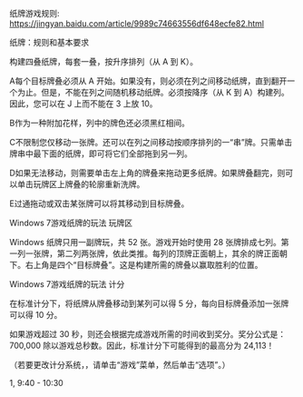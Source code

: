纸牌游戏规则: https://jingyan.baidu.com/article/9989c74663556df648ecfe82.html

纸牌：规则和基本要求

构建四叠纸牌，每套一叠，按升序排列（从 A 到 K）。

A每个目标牌叠必须从 A 开始。如果没有，则必须在列之间移动纸牌，直到翻开一个为止。但是，不能在列之间随机移动纸牌。必须按降序（从 K 到 A）构建列。因此，您可以在 J 上而不能在 3 上放 10。

B作为一种附加花样，列中的牌色还必须黑红相间。

C不限制您仅移动一张牌。还可以在列之间移动按顺序排列的一“串”牌。只需单击牌串中最下面的纸牌，即可将它们全部拖到另一列。

D如果无法移动，则需要单击左上角的牌叠来拖动更多纸牌。如果牌叠翻完，则可以单击玩牌区上牌叠的轮廓重新洗牌。

E过通拖动或双击某张牌可以将其移动到目标牌叠。

Windows 7游戏纸牌的玩法
玩牌区

Windows 纸牌只用一副牌玩，共 52 张。游戏开始时使用 28 张牌排成七列。第一列一张牌，第二列两张牌，依此类推。每列的顶牌正面朝上，其余的牌正面朝下。右上角是四个“目标牌叠”。这是构建所需的牌叠以赢取胜利的位置。


Windows 7游戏纸牌的玩法
计分

在标准计分下，将纸牌从牌叠移动到某列可以得 5 分，每向目标牌叠添加一张牌可以得 10 分。

如果游戏超过 30 秒，则还会根据完成游戏所需的时间收到奖分。奖分公式是：700,000 除以游戏总秒数。因此，标准计分下可能得到的最高分为 24,113！

（若要更改计分系统，，请单击“游戏”菜单，然后单击“选项”。）

1, 9:40 - 10:30
